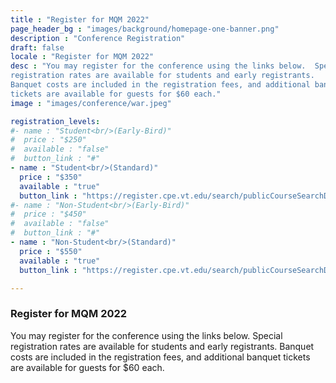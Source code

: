 ```yaml
---
title : "Register for MQM 2022"
page_header_bg : "images/background/homepage-one-banner.png"
description : "Conference Registration"
draft: false
locale : "Register for MQM 2022"
desc : "You may register for the conference using the links below.  Special
registration rates are available for students and early registrants.
Banquet costs are included in the registration fees, and additional banquet
tickets are available for guests for $60 each."
image : "images/conference/war.jpeg"

registration_levels:
#- name : "Student<br/>(Early-Bird)"
#  price : "$250"
#  available : "false"
#  button_link : "#"
- name : "Student<br/>(Standard)"
  price : "$350"
  available : "true"
  button_link : "https://register.cpe.vt.edu/search/publicCourseSearchDetails.do?method=load&courseId=4623658"
#- name : "Non-Student<br/>(Early-Bird)"
#  price : "$450"
#  available : "false"
#  button_link : "#"
- name : "Non-Student<br/>(Standard)"
  price : "$550"
  available : "true"
  button_link : "https://register.cpe.vt.edu/search/publicCourseSearchDetails.do?method=load&courseId=4623658"

---
```


### Register for MQM 2022

You may register for the conference using the links below.  Special
registration rates are available for students and early registrants.
Banquet costs are included in the registration fees, and additional banquet
tickets are available for guests for $60 each.
